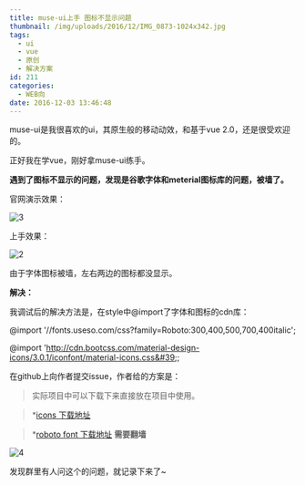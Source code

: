 ```yaml
---
title: muse-ui上手 图标不显示问题
thumbnail: /img/uploads/2016/12/IMG_0873-1024x342.jpg
tags:
  - ui
  - vue
  - 原创
  - 解决方案
id: 211
categories:
  - WEB向
date: 2016-12-03 13:46:48
---
```


muse-ui是我很喜欢的ui，其原生般的移动动效，和基于vue 2.0，还是很受欢迎的。

正好我在学vue，刚好拿muse-ui练手。

**遇到了图标不显示的问题，发现是谷歌字体和meterial图标库的问题，被墙了。**

官网演示效果：

<!--StartFragment -->

![3](/img/uploads/2016/12/3-640x130.png)

上手效果：

![2](/img/uploads/2016/12/2.png)

由于字体图标被墙，左右两边的图标都没显示。

**解决：**

我调试后的解决方法是，在style中@import了字体和图标的cdn库：

@import &#39;//fonts.useso.com/css?family=Roboto:300,400,500,700,400italic&#39;;

@import &#39;http://cdn.bootcss.com/material-design-icons/3.0.1/iconfont/material-icons.css&#39;;

在github上向作者提交issue，作者给的方案是：

> 实际项目中可以下载下来直接放在项目中使用。

> *[icons 下载地址](https://github.com/google/material-design-icons/tree/master/iconfont)

> *[roboto font 下载地址](https://material.google.com/resources/roboto-noto-fonts.html)&nbsp;**需要翻墙**

![4](/img/uploads/2016/12/4-640x303.png)

发现群里有人问这个的问题，就记录下来了~